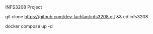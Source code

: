 INFS3208 Project

git clone https://github.com/dev-lachlan/infs3208.git && cd infs3208

docker compose up -d